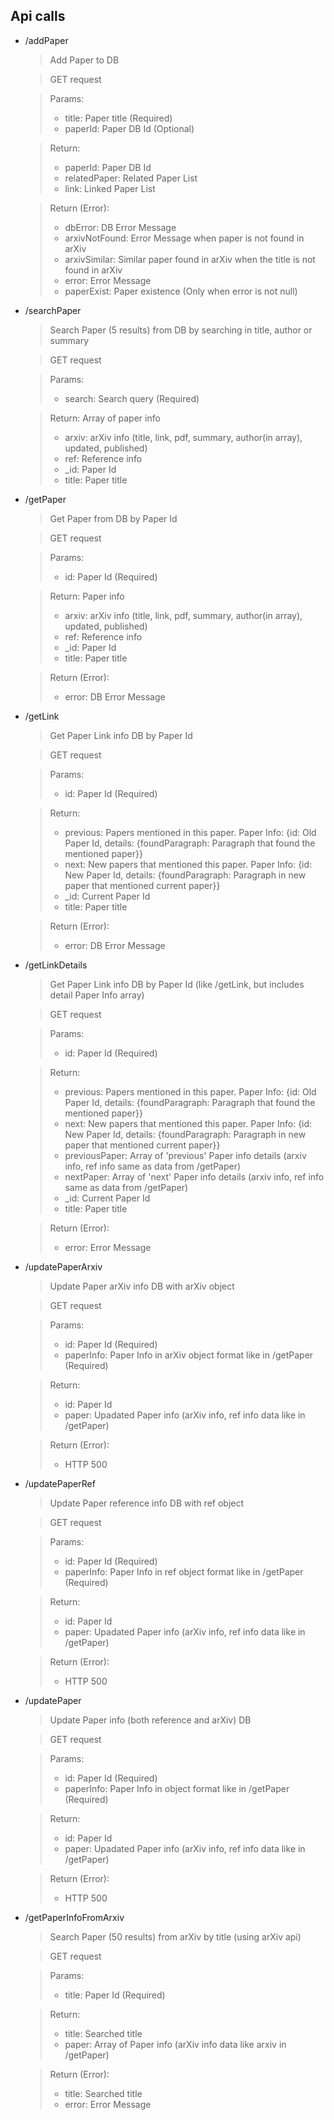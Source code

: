 ## Api calls
* /addPaper
   > Add Paper to DB

   > GET request

   > Params:
   > * title: Paper title (Required)
   > * paperId: Paper DB Id (Optional)

   > Return:
   > * paperId: Paper DB Id
   > * relatedPaper: Related Paper List
   > * link: Linked Paper List

   > Return (Error):
   > * dbError: DB Error Message
   > * arxivNotFound: Error Message when paper is not found in arXiv
   > * arxivSimilar: Similar paper found in arXiv when the title is not found in arXiv
   > * error: Error Message
   > * paperExist: Paper existence (Only when error is not null)

* /searchPaper
   > Search Paper (5 results) from DB by searching in title, author or summary

   > GET request

   > Params:
   > * search: Search query (Required)

   > Return:
   > Array of paper info
   > * arxiv: arXiv info (title, link, pdf, summary, author(in array), updated, published)
   > * ref: Reference info
   > * \_id: Paper Id
   > * title: Paper title

* /getPaper
   > Get Paper from DB by Paper Id

   > GET request

   > Params:
   > * id: Paper Id (Required)

   > Return:
   > Paper info
   > * arxiv: arXiv info (title, link, pdf, summary, author(in array), updated, published)
   > * ref: Reference info
   > * \_id: Paper Id
   > * title: Paper title

   > Return (Error):
   > * error: DB Error Message

* /getLink
   > Get Paper Link info DB by Paper Id

   > GET request

   > Params:
   > * id: Paper Id (Required)

   > Return:
   > * previous: Papers mentioned in this paper. Paper Info: {id: Old Paper Id, details: {foundParagraph: Paragraph that found the mentioned paper}}
   > * next: New papers that mentioned this paper. Paper Info: {id: New Paper Id, details: {foundParagraph: Paragraph in new paper that mentioned current paper}}
   > * \_id: Current Paper Id
   > * title: Paper title

   > Return (Error):
   > * error: DB Error Message

 * /getLinkDetails
   > Get Paper Link info DB by Paper Id (like /getLink, but includes detail Paper Info array)

   > GET request

   > Params:
   > * id: Paper Id (Required)

   > Return:
   > * previous: Papers mentioned in this paper. Paper Info: {id: Old Paper Id, details: {foundParagraph: Paragraph that found the mentioned paper}}
   > * next: New papers that mentioned this paper. Paper Info: {id: New Paper Id, details: {foundParagraph: Paragraph in new paper that mentioned current paper}}
   > * previousPaper: Array of 'previous' Paper info details (arxiv info, ref info same as data from /getPaper)
   > * nextPaper: Array of 'next' Paper info details (arxiv info, ref info same as data from /getPaper)
   > * \_id: Current Paper Id
   > * title: Paper title

   > Return (Error):
   > * error: Error Message

 * /updatePaperArxiv
   > Update Paper arXiv info DB with arXiv object

   > GET request

   > Params:
   > * id: Paper Id (Required)
   > * paperInfo: Paper Info in arXiv object format like in /getPaper (Required)

   > Return:
   > * id: Paper Id
   > * paper: Upadated Paper info (arXiv info, ref info data like in /getPaper)

   > Return (Error):
   > * HTTP 500

 * /updatePaperRef
   > Update Paper reference info DB with ref object

   > GET request

   > Params:
   > * id: Paper Id (Required)
   > * paperInfo: Paper Info in ref object format like in /getPaper (Required)

   > Return:
   > * id: Paper Id
   > * paper: Upadated Paper info (arXiv info, ref info data like in /getPaper)

   > Return (Error):
   > * HTTP 500

 * /updatePaper
   > Update Paper info (both reference and arXiv) DB

   > GET request

   > Params:
   > * id: Paper Id (Required)
   > * paperInfo: Paper Info in object format like in /getPaper (Required)

   > Return:
   > * id: Paper Id
   > * paper: Upadated Paper info (arXiv info, ref info data like in /getPaper)

   > Return (Error):
   > * HTTP 500

 * /getPaperInfoFromArxiv
   > Search Paper (50 results) from arXiv by title (using arXiv api)

   > GET request

   > Params:
   > * title: Paper Id (Required)

   > Return:
   > * title: Searched title
   > * paper: Array of Paper info (arXiv info data like arxiv in /getPaper)

   > Return (Error):
   > * title: Searched title
   > * error: Error Message
